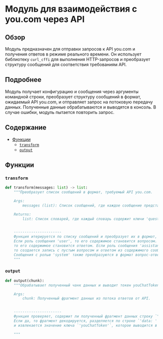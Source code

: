 # Модуль для взаимодействия с you.com через API

## Обзор

Модуль предназначен для отправки запросов к API you.com и получения ответов в режиме реального времени. Он использует библиотеку `curl_cffi` для выполнения HTTP-запросов и преобразует структуру сообщений для соответствия требованиям API.

## Подробнее

Модуль получает конфигурацию и сообщения через аргументы командной строки, преобразует структуру сообщений в формат, ожидаемый API you.com, и отправляет запрос на потоковую передачу данных. Полученные данные обрабатываются и выводятся в консоль. В случае ошибки, модуль пытается повторить запрос.

## Содержание

- [Функции](#Функции)
  - [`transform`](#transform)
  - [`output`](#output)

## Функции

### `transform`

```python
def transform(messages: list) -> list:
    """Преобразует список сообщений в формат, требуемый API you.com.

    Args:
        messages (list): Список сообщений, где каждое сообщение представляет собой словарь с ключами 'role' и 'content'.

    Returns:
        list: Список словарей, где каждый словарь содержит ключи 'question' и 'answer'.

    
    ----------------------
    Функция итерируется по списку сообщений и преобразует их в формат, подходящий для API you.com.
    Если роль сообщения 'user', то его содержимое становится вопросом. Если следующее сообщение имеет роль 'assistant',
    то его содержимое становится ответом. Если роль сообщения 'assistant', но предыдущего сообщения с ролью 'user' не было,
    то создается запись с пустым вопросом и ответом из содержимого сообщения 'assistant'.
    Сообщения с ролью 'system' также преобразуются в формат вопрос-ответ, где вопрос - содержимое сообщения, а ответ - пустая строка.
    """
```

### `output`

```python
def output(chunk):
    """Обрабатывает полученный чанк данных и выводит токен youChatToken в консоль.

    Args:
        chunk: Полученный фрагмент данных из потока ответов от API.

    
    ----------------------
    Функция проверяет, содержит ли полученный фрагмент данных строку `"youChatToken"`.
    Если да, то фрагмент декодируется, разделяется по строке `'data: '`, преобразуется из JSON в словарь,
    и извлекается значение ключа `'youChatToken'`, которое выводится в консоль.

    """